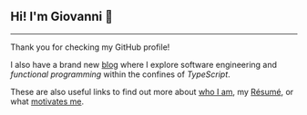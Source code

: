 ## Hi! I'm Giovanni 👋
---

Thank you for checking my GitHub profile!

I also have a brand new [blog][website] where I explore software engineering and *functional programming* within the confines of *TypeScript*.


These are also useful links to find out more about [who I am][about-me], my [Résumé][resume], or what [motivates me][motivations].

[//]: # 
[website]: <https://suddenlyGiovanni.dev>
[about-me]: <https://www.suddenlygiovanni.dev/about-me>
[resume]: <https://www.suddenlygiovanni.dev/resume>
[motivations]: <https://www.suddenlygiovanni.dev/motivations>
